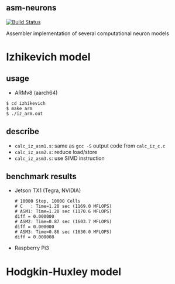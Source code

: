 asm-neurons
---

[![Build Status](https://travis-ci.org/DaisukeMiyamoto/asm-neurons.svg?branch=master)](https://travis-ci.org/DaisukeMiyamoto/asm-neurons)

Assembler implementation of several computational neuron models

# Izhikevich model

## usage

- ARMv8 (aarch64)
```
$ cd izhikevich
$ make arm
$ ./iz_arm.out 
```

## describe
- `calc_iz_asm1.s`: same as `gcc -S` output code from `calc_iz_c.c`
- `calc_iz_asm2.s`: reduce load/store
- `calc_iz_asm3.s`: use SIMD instruction

## benchmark results
- Jetson TX1 (Tegra, NVIDIA)
    ```
    # 10000 Step, 10000 Cells
    # C   : Time=1.20 sec (1169.0 MFLOPS)
    # ASM1: Time=1.20 sec (1170.6 MFLOPS)
    diff = 0.000000
    # ASM2: Time=0.87 sec (1603.7 MFLOPS)
    diff = 0.000000
    # ASM3: Time=0.86 sec (1630.0 MFLOPS)
    diff = 0.000008
    ```
- Raspberry Pi3


# Hodgkin-Huxley model

